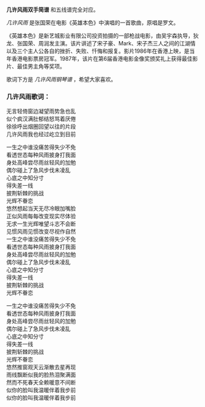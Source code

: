 

**几许风雨双手简谱** 和五线谱完全对应。

_几许风雨_ 是张国荣在电影《英雄本色》中演唱的一首歌曲，原唱是罗文。

《英雄本色》是新艺城影业有限公司投资拍摄的一部枪战电影，由吴宇森执导，狄龙、张国荣、周润发主演。该片讲述了宋子豪、Mark、宋子杰三人之间的江湖情以及三个主人公各自的挫折、失败、忏悔和报复。影片1986年在香港上映，是当年香港电影票房冠军。1987年，该片在第6届香港电影金像奖颁奖礼上获得最佳影片、最佳男主角等奖项。

歌词下方是 _几许风雨钢琴谱_ ，希望大家喜欢。

### 几许风雨歌词：

无言轻倚窗边凝望雨势急也乱  
似个疯汉满肚郁结怒骂着厌倦  
徐徐呼出烟圈回望以往的片段  
几许风雨我也经过屹立到目前

一生之中谁没痛苦得失少不免  
看透世态每种风雨披身打我面  
身处高峰尝尽雨丝轻风的加勉  
偶尔碰上了急风步伐未凌乱  
心底之中知分寸  
得失差一线  
披荆斩棘的挑战  
光辉不眷恋  
悠然想起当天无尽冷眼加嘴脸  
正似风雨每每改变现实尽体验  
无求一生光辉唯望斗志不会断  
见惯风雨见惯改变尽视作自然  
一生之中谁没痛苦得失少不免  
看透世态每种风雨披身打我面  
身处高峰尝尽雨丝轻风的加勉  
偶尔碰上了急风步伐未凌乱  
心底之中知分寸  
得失差一线  
披荆斩棘的挑战  
光辉不眷恋

一生之中谁没痛苦得失少不免  
看透世态每种风雨披身打我面  
身处高峰尝尽雨丝轻风的加勉  
偶尔碰上了急风步伐未凌乱  
心底之中知分寸  
得失差一线  
披荆斩棘的挑战  
光辉不眷恋  
悠然推窗观天云渐散去星再现  
雨线飘断似我的脸热泪聚满面  
然而不死春天全赖暖意不间断  
似你的脸叫我温暖伴着我步前  
似你的脸叫我温暖伴着我步前

